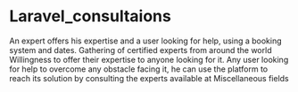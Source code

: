 # Laravel_consultaions
An expert offers his expertise and a user looking for help, using a booking system and dates.
Gathering of certified experts from around the world
Willingness to offer their expertise to anyone looking for it.
Any user looking for help to overcome any obstacle facing it,
he can use the platform to reach its solution by consulting the experts available at
Miscellaneous fields
